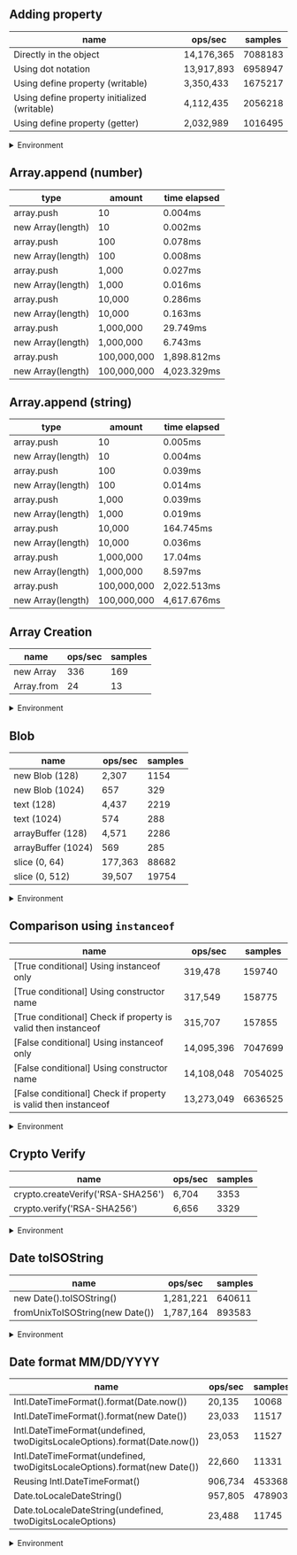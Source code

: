 ## Adding property

|name|ops/sec|samples|
|-|-|-|
|Directly in the object|14,176,365|7088183|
|Using dot notation|13,917,893|6958947|
|Using define property (writable)|3,350,433|1675217|
|Using define property initialized (writable)|4,112,435|2056218|
|Using define property (getter)|2,032,989|1016495|


<details>
<summary>Environment</summary>

* __Machine:__ linux x64 | 4 vCPUs | 7.6GB Mem
* __Run:__ Mon Sep 02 2024 14:23:02 GMT+0000 (Coordinated Universal Time)
</details>

<!--
{"environment":{"platform":"linux","arch":"x64","cpus":4,"totalMemory":7.588970184326172},"benchmarks":[{"name":"Directly in the object","opsSec":14176365.007658187,"samples":7088183},{"name":"Using dot notation","opsSec":13917893.610262696,"samples":6958947},{"name":"Using define property (writable)","opsSec":3350433.557746716,"samples":1675217},{"name":"Using define property initialized (writable)","opsSec":4112435.909550317,"samples":2056218},{"name":"Using define property (getter)","opsSec":2032989.4307593498,"samples":1016495}]}-->

## Array.append (number)

|type|amount|time elapsed|
|-|-|-|
array.push|10|0.004ms
new Array(length)|10|0.002ms
array.push|100|0.078ms
new Array(length)|100|0.008ms
array.push|1,000|0.027ms
new Array(length)|1,000|0.016ms
array.push|10,000|0.286ms
new Array(length)|10,000|0.163ms
array.push|1,000,000|29.749ms
new Array(length)|1,000,000|6.743ms
array.push|100,000,000|1,898.812ms
new Array(length)|100,000,000|4,023.329ms
## Array.append (string)

|type|amount|time elapsed|
|-|-|-|
array.push|10|0.005ms
new Array(length)|10|0.004ms
array.push|100|0.039ms
new Array(length)|100|0.014ms
array.push|1,000|0.039ms
new Array(length)|1,000|0.019ms
array.push|10,000|164.745ms
new Array(length)|10,000|0.036ms
array.push|1,000,000|17.04ms
new Array(length)|1,000,000|8.597ms
array.push|100,000,000|2,022.513ms
new Array(length)|100,000,000|4,617.676ms

## Array Creation

|name|ops/sec|samples|
|-|-|-|
|new Array|336|169|
|Array.from|24|13|


<details>
<summary>Environment</summary>

* __Machine:__ linux x64 | 4 vCPUs | 7.6GB Mem
* __Run:__ Mon Sep 02 2024 14:35:08 GMT+0000 (Coordinated Universal Time)
</details>

<!--
{"environment":{"platform":"linux","arch":"x64","cpus":4,"totalMemory":7.588970184326172},"benchmarks":[{"name":"new Array","opsSec":336.43771982285625,"samples":169},{"name":"Array.from","opsSec":24.39299930451994,"samples":13}]}-->

## Blob

|name|ops/sec|samples|
|-|-|-|
|new Blob (128)|2,307|1154|
|new Blob (1024)|657|329|
|text (128)|4,437|2219|
|text (1024)|574|288|
|arrayBuffer (128)|4,571|2286|
|arrayBuffer (1024)|569|285|
|slice (0, 64)|177,363|88682|
|slice (0, 512)|39,507|19754|


<details>
<summary>Environment</summary>

* __Machine:__ linux x64 | 4 vCPUs | 7.6GB Mem
* __Run:__ Mon Sep 02 2024 14:41:12 GMT+0000 (Coordinated Universal Time)
</details>

<!--
{"environment":{"platform":"linux","arch":"x64","cpus":4,"totalMemory":7.588970184326172},"benchmarks":[{"name":"new Blob (128)","opsSec":2307.9769525423762,"samples":1154},{"name":"new Blob (1024)","opsSec":657.4141177975036,"samples":329},{"name":"text (128)","opsSec":4437.079155214597,"samples":2219},{"name":"text (1024)","opsSec":574.7310983359264,"samples":288},{"name":"arrayBuffer (128)","opsSec":4571.2634688874095,"samples":2286},{"name":"arrayBuffer (1024)","opsSec":569.2201615480334,"samples":285},{"name":"slice (0, 64)","opsSec":177363.0081860567,"samples":88682},{"name":"slice (0, 512)","opsSec":39507.642692867754,"samples":19754}]}-->

## Comparison using `instanceof`

|name|ops/sec|samples|
|-|-|-|
|[True conditional] Using instanceof only|319,478|159740|
|[True conditional] Using constructor name|317,549|158775|
|[True conditional] Check if property is valid then instanceof |315,707|157855|
|[False conditional] Using instanceof only|14,095,396|7047699|
|[False conditional] Using constructor name|14,108,048|7054025|
|[False conditional] Check if property is valid then instanceof |13,273,049|6636525|


<details>
<summary>Environment</summary>

* __Machine:__ linux x64 | 4 vCPUs | 7.6GB Mem
* __Run:__ Mon Sep 02 2024 14:51:30 GMT+0000 (Coordinated Universal Time)
</details>

<!--
{"environment":{"platform":"linux","arch":"x64","cpus":4,"totalMemory":7.588970184326172},"benchmarks":[{"name":"[True conditional] Using instanceof only","opsSec":319478.8479590388,"samples":159740},{"name":"[True conditional] Using constructor name","opsSec":317549.7815257283,"samples":158775},{"name":"[True conditional] Check if property is valid then instanceof ","opsSec":315707.86770903453,"samples":157855},{"name":"[False conditional] Using instanceof only","opsSec":14095396.59057396,"samples":7047699},{"name":"[False conditional] Using constructor name","opsSec":14108048.560789991,"samples":7054025},{"name":"[False conditional] Check if property is valid then instanceof ","opsSec":13273049.575216107,"samples":6636525}]}-->

## Crypto Verify

|name|ops/sec|samples|
|-|-|-|
|crypto.createVerify('RSA-SHA256')|6,704|3353|
|crypto.verify('RSA-SHA256')|6,656|3329|


<details>
<summary>Environment</summary>

* __Machine:__ linux x64 | 4 vCPUs | 7.6GB Mem
* __Run:__ Mon Sep 02 2024 14:56:03 GMT+0000 (Coordinated Universal Time)
</details>

<!--
{"environment":{"platform":"linux","arch":"x64","cpus":4,"totalMemory":7.588970184326172},"benchmarks":[{"name":"crypto.createVerify('RSA-SHA256')","opsSec":6704.157724273905,"samples":3353},{"name":"crypto.verify('RSA-SHA256')","opsSec":6656.760378082462,"samples":3329}]}-->

## Date toISOString

|name|ops/sec|samples|
|-|-|-|
|new Date().toISOString()|1,281,221|640611|
|fromUnixToISOString(new Date())|1,787,164|893583|


<details>
<summary>Environment</summary>

* __Machine:__ linux x64 | 4 vCPUs | 7.6GB Mem
* __Run:__ Mon Sep 02 2024 15:01:00 GMT+0000 (Coordinated Universal Time)
</details>

<!--
{"environment":{"platform":"linux","arch":"x64","cpus":4,"totalMemory":7.588970184326172},"benchmarks":[{"name":"new Date().toISOString()","opsSec":1281221.4695740563,"samples":640611},{"name":"fromUnixToISOString(new Date())","opsSec":1787164.2092610186,"samples":893583}]}-->

## Date format MM/DD/YYYY

|name|ops/sec|samples|
|-|-|-|
|Intl.DateTimeFormat().format(Date.now())|20,135|10068|
|Intl.DateTimeFormat().format(new Date())|23,033|11517|
|Intl.DateTimeFormat(undefined, twoDigitsLocaleOptions).format(Date.now())|23,053|11527|
|Intl.DateTimeFormat(undefined, twoDigitsLocaleOptions).format(new Date())|22,660|11331|
|Reusing Intl.DateTimeFormat()|906,734|453368|
|Date.toLocaleDateString()|957,805|478903|
|Date.toLocaleDateString(undefined, twoDigitsLocaleOptions)|23,488|11745|


<details>
<summary>Environment</summary>

* __Machine:__ linux x64 | 4 vCPUs | 7.6GB Mem
* __Run:__ Mon Sep 02 2024 15:07:48 GMT+0000 (Coordinated Universal Time)
</details>

<!--
{"environment":{"platform":"linux","arch":"x64","cpus":4,"totalMemory":7.588970184326172},"benchmarks":[{"name":"Intl.DateTimeFormat().format(Date.now())","opsSec":20135.37080993309,"samples":10068},{"name":"Intl.DateTimeFormat().format(new Date())","opsSec":23033.196924556574,"samples":11517},{"name":"Intl.DateTimeFormat(undefined, twoDigitsLocaleOptions).format(Date.now())","opsSec":23053.28806835798,"samples":11527},{"name":"Intl.DateTimeFormat(undefined, twoDigitsLocaleOptions).format(new Date())","opsSec":22660.812346829596,"samples":11331},{"name":"Reusing Intl.DateTimeFormat()","opsSec":906734.3588119043,"samples":453368},{"name":"Date.toLocaleDateString()","opsSec":957805.3257041464,"samples":478903},{"name":"Date.toLocaleDateString(undefined, twoDigitsLocaleOptions)","opsSec":23488.427402808673,"samples":11745}]}-->
